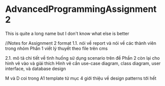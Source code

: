 # AdvancedProgrammingAssignment2
This is quite a long name but I don't know what else is better

//Notes for Assignment 2 format
1.1. nói về report và nói về các thành viên trong nhóm
Phần 1 viết lý thuyết theo file trên cms 

2.1. mô tả chi tiết về tình huống sử dụng scenario trên đề
Phần 2 còn lại cho hình vẽ vào và giải thích
Hình vẽ cần use-case diagram, class diagram, user interface, và database design

M và D coi trong A1 template từ mục 4 giới thiệu về design patterns tới hết 
